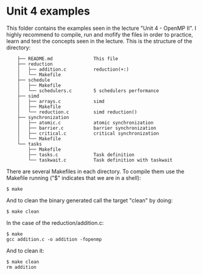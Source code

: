 # Unit 4 examples

This folder contains the examples seen in the lecture "Unit 4 - OpenMP II". I 
highly recommend to compile, run and mofify the files in order to practice, 
learn and test the concepts seen in the lecture. This is the structure of the directory:

        ├── README.md               This file
        ├── reduction               
        │   ├── addition.c          reduction(+:)
        │   └── Makefile
        ├── schedule
        │   ├── Makefile
        │   └── schedulers.c        5 schedulers performance
        ├── simd
        │   ├── arrays.c            simd
        │   ├── Makefile
        │   └── reduction.c         simd reduction()
        ├── synchronization
        │   ├── atomic.c            atomic synchronization
        │   ├── barrier.c           barrier synchronization
        │   ├── critical.c          critical synchronization
        │   └── Makefile
        └── tasks
            ├── Makefile
            ├── tasks.c             Task definition
            └── taskwait.c          Task definition with taskwait



There are several Makefiles in each directory. To compile them use the Makefile 
running ("$" indicates that we are in a shell):

    $ make

And to clean the binary generated call the target "clean" by doing:

    $ make clean
    
In the case of the reduction/addition.c:

    $ make
    gcc addition.c -o addition -fopenmp

And to clean it:

    $ make clean
    rm addition

